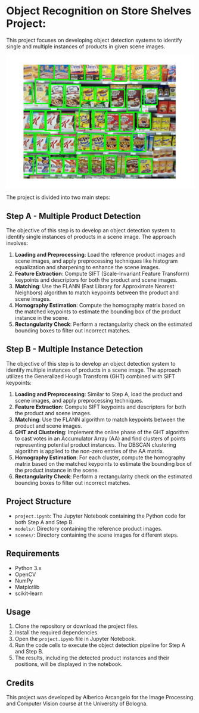# Object Recognition on Store Shelves Project: 

This project focuses on developing object detection systems to identify single and multiple instances of products in given scene images. 

<img src="images/store_shelves.png" width="600">

The project is divided into two main steps:

## Step A - Multiple Product Detection

The objective of this step is to develop an object detection system to identify single instances of products in a scene image. The approach involves:

1. **Loading and Preprocessing**: Load the reference product images and scene images, and apply preprocessing techniques like histogram equalization and sharpening to enhance the scene images.
2. **Feature Extraction**: Compute SIFT (Scale-Invariant Feature Transform) keypoints and descriptors for both the product and scene images.
3. **Matching**: Use the FLANN (Fast Library for Approximate Nearest Neighbors) algorithm to match keypoints between the product and scene images.
4. **Homography Estimation**: Compute the homography matrix based on the matched keypoints to estimate the bounding box of the product instance in the scene.
5. **Rectangularity Check**: Perform a rectangularity check on the estimated bounding boxes to filter out incorrect matches.

## Step B - Multiple Instance Detection

The objective of this step is to develop an object detection system to identify multiple instances of products in a scene image. The approach utilizes the Generalized Hough Transform (GHT) combined with SIFT keypoints:

1. **Loading and Preprocessing**: Similar to Step A, load the product and scene images, and apply preprocessing techniques.
2. **Feature Extraction**: Compute SIFT keypoints and descriptors for both the product and scene images.
3. **Matching**: Use the FLANN algorithm to match keypoints between the product and scene images.
4. **GHT and Clustering**: Implement the online phase of the GHT algorithm to cast votes in an Accumulator Array (AA) and find clusters of points representing potential product instances. The DBSCAN clustering algorithm is applied to the non-zero entries of the AA matrix.
5. **Homography Estimation**: For each cluster, compute the homography matrix based on the matched keypoints to estimate the bounding box of the product instance in the scene.
6. **Rectangularity Check**: Perform a rectangularity check on the estimated bounding boxes to filter out incorrect matches.

## Project Structure

- `project.ipynb`: The Jupyter Notebook containing the Python code for both Step A and Step B.
- `models/`: Directory containing the reference product images.
- `scenes/`: Directory containing the scene images for different steps.


## Requirements

- Python 3.x
- OpenCV
- NumPy
- Matplotlib
- scikit-learn

## Usage

1. Clone the repository or download the project files.
2. Install the required dependencies.
3. Open the `project.ipynb` file in Jupyter Notebook.
4. Run the code cells to execute the object detection pipeline for Step A and Step B.
5. The results, including the detected product instances and their positions, will be displayed in the notebook.

## Credits

This project was developed by Alberico Arcangelo for the Image Processing and Computer Vision course at the University of Bologna.